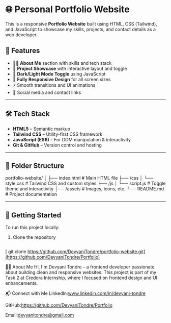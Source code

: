 # 🌐 Personal Portfolio Website

This is a responsive **Portfolio Website** built using HTML, CSS (Tailwind), and JavaScript to showcase my skills, projects, and contact details as a web developer.

## 📌 Features

- 🧑‍💻 **About Me** section with skills and tech stack
- 📂 **Project Showcase** with interactive layout and toggle
- 🌙 **Dark/Light Mode Toggle** using JavaScript
- 📱 **Fully Responsive Design** for all screen sizes
- ⚡ Smooth transitions and UI animations
- 🔗 Social media and contact links

---

## 🛠️ Tech Stack

- **HTML5** – Semantic markup
- **Tailwind CSS** – Utility-first CSS framework
- **JavaScript (ES6)** – For DOM manipulation & interactivity
- **Git & GitHub** – Version control and hosting

---

## 📁 Folder Structure

portfolio-website/
│
├── index.html # Main HTML file
├── /css
│ └── style.css # Tailwind CSS and custom styles
├── /js
│ └── script.js # Toggle theme and interactivity
├── /assets # Images, icons, etc.
└── README.md # Project documentation

---

## 🚀 Getting Started

To run this project locally:

1. Clone the repository  
   ```bash
  [ git clone https://github.com/DevyaniTondre/portfolio-website.git](https://github.com/DevyaniTondre/Portfolio)

🙋‍♀️ About Me
Hi, I'm Devyani Tondre – a frontend developer passionate about building clean and responsive websites.
This project is part of my Task 2 at Credora Internship, where I focused on frontend design and UI enhancements.

📬 Connect with Me
LinkedIn:www.linkedin.com/in/devyani-tondre

GitHub:https://github.com/DevyaniTondre/Portfolio

Email:devyanitondre@gmail.com
